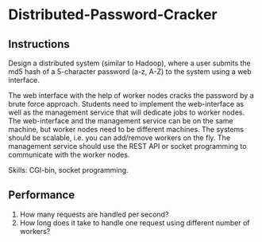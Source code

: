 # Distributed-Password-Cracker

## Instructions
Design a distributed system (similar to Hadoop), where a user submits the md5 hash of a 5-character password (a-z, A-Z) to the system using a web interface. 

The web interface with the help of worker nodes cracks the password by a brute force approach. Students need to implement the web-interface as well as the management service that will dedicate jobs to worker nodes. The web-interface and the management service can be on the same machine, but worker nodes need to be different machines. The systems should be scalable, i.e. you can add/remove workers on the fly. The management service should use the REST API or socket programming to communicate with the worker nodes.

Skills: CGI-bin, socket programming.

## Performance
1. How many requests are handled per second?
2. How long does it take to handle one request using different number of workers?



